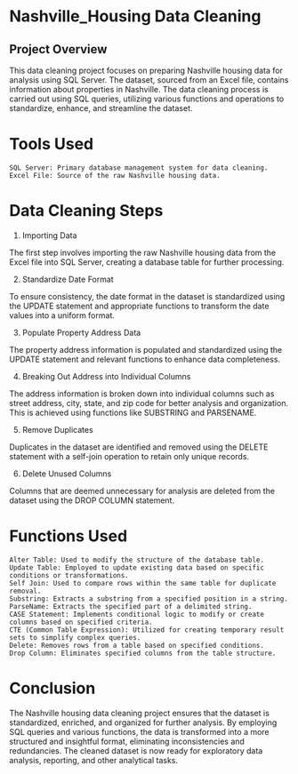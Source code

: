 # Nashville_Housing Data Cleaning

## Project Overview

This data cleaning project focuses on preparing Nashville housing data for analysis using SQL Server. The dataset, sourced from an Excel file, contains information about properties in Nashville. The data cleaning process is carried out using SQL queries, utilizing various functions and operations to standardize, enhance, and streamline the dataset.

# Tools Used

    SQL Server: Primary database management system for data cleaning.
    Excel File: Source of the raw Nashville housing data.

# Data Cleaning Steps

1. Importing Data

The first step involves importing the raw Nashville housing data from the Excel file into SQL Server, creating a database table for further processing.

2. Standardize Date Format

To ensure consistency, the date format in the dataset is standardized using the UPDATE statement and appropriate functions to transform the date values into a uniform format.

3. Populate Property Address Data

The property address information is populated and standardized using the UPDATE statement and relevant functions to enhance data completeness.

4. Breaking Out Address into Individual Columns

The address information is broken down into individual columns such as street address, city, state, and zip code for better analysis and organization. This is achieved using functions like SUBSTRING and PARSENAME.

5. Remove Duplicates

Duplicates in the dataset are identified and removed using the DELETE statement with a self-join operation to retain only unique records.

6. Delete Unused Columns

Columns that are deemed unnecessary for analysis are deleted from the dataset using the DROP COLUMN statement.

# Functions Used

    Alter Table: Used to modify the structure of the database table.
    Update Table: Employed to update existing data based on specific conditions or transformations.
    Self Join: Used to compare rows within the same table for duplicate removal.
    Substring: Extracts a substring from a specified position in a string.
    ParseName: Extracts the specified part of a delimited string.
    CASE Statement: Implements conditional logic to modify or create columns based on specified criteria.
    CTE (Common Table Expression): Utilized for creating temporary result sets to simplify complex queries.
    Delete: Removes rows from a table based on specified conditions.
    Drop Column: Eliminates specified columns from the table structure.

# Conclusion

The Nashville housing data cleaning project ensures that the dataset is standardized, enriched, and organized for further analysis. By employing SQL queries and various functions, the data is transformed into a more structured and insightful format, eliminating inconsistencies and redundancies. The cleaned dataset is now ready for exploratory data analysis, reporting, and other analytical tasks.
